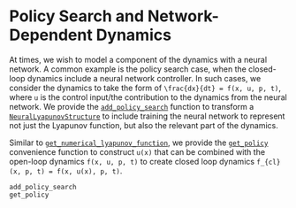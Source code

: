 # Policy Search and Network-Dependent Dynamics

At times, we wish to model a component of the dynamics with a neural network.
A common example is the policy search case, when the closed-loop dynamics include a neural network controller.
In such cases, we consider the dynamics to take the form of ``\frac{dx}{dt} = f(x, u, p, t)``, where ``u`` is the control input/the contribution to the dynamics from the neural network.
We provide the [`add_policy_search`](@ref) function to transform a [`NeuralLyapunovStructure`](@ref) to include training the neural network to represent not just the Lyapunov function, but also the relevant part of the dynamics.

Similar to [`get_numerical_lyapunov_function`](@ref), we provide the [`get_policy`](@ref) convenience function to construct ``u(x)`` that can be combined with the open-loop dynamics ``f(x, u, p, t)`` to create closed loop dynamics ``f_{cl}(x, p, t) = f(x, u(x), p, t)``.

```@docs
add_policy_search
get_policy
```
